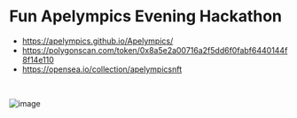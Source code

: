 # Fun Apelympics Evening Hackathon

- https://apelympics.github.io/Apelympics/
- https://polygonscan.com/token/0x8a5e2a00716a2f5dd6f0fabf6440144f8f14e110
- https://opensea.io/collection/apelympicsnft


<br>

![image](https://user-images.githubusercontent.com/47452703/153470691-449f93ce-f454-4be4-9f86-dd042dafd4dc.png)

